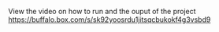 View the video on how to run and the ouput of the project
https://buffalo.box.com/s/sk92yoosrdu1jitsqcbukokf4g3vsbd9
